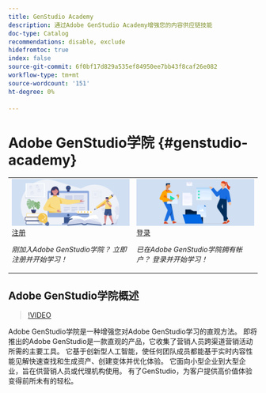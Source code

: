 ```yaml
---
title: GenStudio Academy
description: 通过Adobe GenStudio Academy增强您的内容供应链技能
doc-type: Catalog
recommendations: disable, exclude
hidefromtoc: true
index: false
source-git-commit: 6f0bf17d829a535ef84950ee7bb43f8caf26e082
workflow-type: tm+mt
source-wordcount: '151'
ht-degree: 0%

---
```



# Adobe GenStudio学院 {#genstudio-academy}

<table>
<tr>
  <td>
    <a href="https://learningmanager.adobe.com/accountiplogin?ipId=16970&amp;accesskey=c4988oojirhb5">
      <img alt="注册Adobe GenStudio学院" src="/help/assets/card-create-assets.png" />
    </a>
    <div>
      <a href="https://learningmanager.adobe.com/accountiplogin?ipId=16970&amp;accesskey=c4988oojirhb5">
    注册
    </a>
    </div>
    <p>
    <em>刚加入Adobe GenStudio学院？ 立即注册并开始学习！</em>
    <p>
  </td>
  <td>
    <a href="https://genstudioacademy.adobelearningmanager.com/">
    <img alt="登录Adobe GenStudio Academy" src="/help/assets/card-manage-content.png" />
    </a>
    <div>
    <a href="https://genstudioacademy.adobelearningmanager.com/">
    登录
    </a>
    </div>
    <p>
    <em>已在Adobe GenStudio学院拥有帐户？ 登录并开始学习！</em>
    </p>
  </td>
</tr>
</table>


## Adobe GenStudio学院概述

>[!VIDEO](https://video.tv.adobe.com/v/3434938?autoplay=true&end=replay)

Adobe GenStudio学院是一种增强您对Adobe GenStudio学习的直观方法。 即将推出的Adobe GenStudio是一款直观的产品，它收集了营销人员跨渠道营销活动所需的主要工具。 它基于创新型人工智能，使任何团队成员都能基于实时内容性能见解快速查找和生成资产、创建变体并优化体验。 它面向小型企业到大型企业，旨在供营销人员或代理机构使用。 有了GenStudio，为客户提供高价值体验变得前所未有的轻松。
